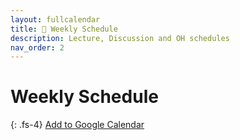 ```yaml
---
layout: fullcalendar
title: 📆 Weekly Schedule
description: Lecture, Discussion and OH schedules
nav_order: 2
---
```


# Weekly Schedule

{: .fs-4}
<a class="btn btn-blue" href="https://calendar.google.com/calendar?cid={{ site.google_calendar.google_calendar_id }}" target="_blank">Add to Google Calendar</a>


<!-- This page must include an element with a #full-calendar id -->
<div id="full-calendar" style="width: 100%"></div>
